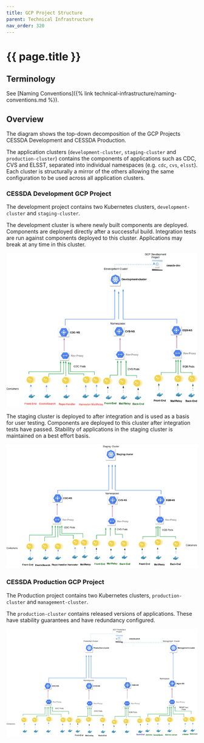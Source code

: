 ```yaml
---
title: GCP Project Structure
parent: Technical Infrastructure
nav_order: 320
---
```


# {{ page.title }}

## Terminology

See [Naming Conventions]({% link technical-infrastructure/naming-conventions.md %}).

## Overview

The diagram shows the top-down decomposition of the GCP Projects CESSDA Development and CESSDA Production.

The application clusters (`development-cluster`, `staging-cluster` and `production-cluster`) contains the components of applications such as CDC, CVS and ELSST, separated into individual namespaces (e.g. `cdc`, `cvs`, `elsst`). Each cluster is structurally a mirror of the others allowing the same configuration to be used across all application clusters.

### CESSDA Development GCP Project

The development project contains two Kubernetes clusters, `development-cluster` and `staging-cluster`.

The development cluster is where newly built components are deployed. Components are deployed directly after a successful build. Integration tests are run against components deployed to this cluster. Applications may break at any time in this cluster.

![GCP Main Project Structure Development](../images/gcp-main-project-structure-development.png)

The staging cluster is deployed to after integration and is used as a basis for user testing. Components are deployed to this cluster after integration tests have passed. Stability of applications in the staging cluster is maintained on a best effort basis.

![GCP Main Project Structure Staging](../images/gcp-main-project-structure-staging.png)

### CESSDA Production GCP Project

The Production project contains two Kubernetes clusters, `production-cluster` and `management-cluster`.

The `production-cluster` contains released versions of applications. These have stability guarantees and have redundancy configured.

![GCP Main Project Structure Production](../images/gcp-main-project-structure-production.png)

